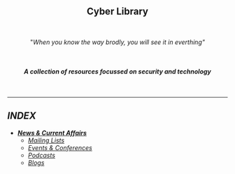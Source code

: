 <h2 align="center">Cyber Library</h2>
<br/>

<p align="center">"<i>When you know the way brodly, you will see it in everthing<i>"</p>
<br/>

<h4 align="center">A collection of resources focussed on security and technology</h4>
<br/>

****


## INDEX
- [**News & Current Affairs**](https://github.com/Juliet-Whiskey/cyber-library/blob/main/resources/news.md)
  - [_Mailing Lists_](https://github.com/Juliet-Whiskey/cyber-library/blob/main/resources/news.md#mailing-lists)
  - [_Events & Conferences_](https://github.com/Juliet-Whiskey/cyber-library/blob/main/resources/news.md#events--conferences)
  - [_Podcasts_](https://github.com/Juliet-Whiskey/cyber-library/blob/main/resources/news.md#podcasts)
  - [_Blogs_](https://github.com/Juliet-Whiskey/cyber-library/blob/main/resources/news.md#blogs)
<br/>





